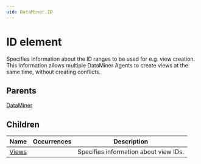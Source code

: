 ```yaml
---
uid: DataMiner.ID
---
```


# ID element

Specifies information about the ID ranges to be used for e.g. view creation. This information allows multiple DataMiner Agents to create views at the same time, without creating conflicts.

## Parents

[DataMiner](xref:DataMiner)

## Children

| Name | Occurrences | Description |
| --- | --- | --- |
| [Views](xref:DataMiner.ID.Views) |  | Specifies information about view IDs. |
